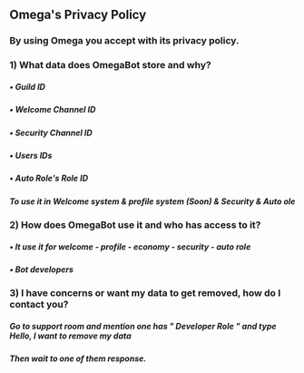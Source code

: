 ## Omega's Privacy Policy

### By using Omega you accept with its privacy policy. 

### 1) What data does OmegaBot store and why?

##### • Guild ID
##### • Welcome Channel ID
##### • Security Channel ID
##### • Users IDs
##### • Auto Role's Role ID
##### To use it in Welcome system & profile system (Soon) & Security & Auto ole

### 2) How does OmegaBot use it and who has access to it?
 
##### • It use it for welcome - profile - economy - security - auto role

##### • Bot developers

### 3) I have concerns or want my data to get removed, how do I contact you?
  
##### Go to support room and mention one has " Developer Role " and type Hello, I want to remove my data
##### Then wait to one of them response.
